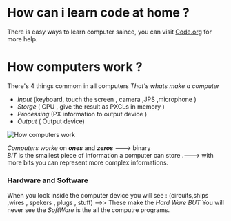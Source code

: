 # How can i learn code at home ?
There is easy ways to learn computer saince, you can visit [Code.org](https://www.youtube.com/user/CodeOrg) for more help.
# How computers work ?
There's 4 things commom in all computers *That's whats make a computer*

* *Input*  (keyboard, touch the screen , camera ,JPS ,microphone )
* *Storge*  ( CPU , give the result as PXCLs in memory )
* *Processing*  (PX information to output device )
* *Output*  ( Output device)

![How computers work](https://focus.org.pk/en/images/HowComputerWorks/images2.png)

*Computers worke* on ***ones*** and ***zeros*** ---> binary  
*BIT* is the smallest piece of information a computer can store .---> with more bits you can represent more complex informations.

###  Hardware and Software
When you look inside the computer device you will see : (circuits,ships ,wires , spekers , plugs , stuff) -->> These make the *Hard Ware*
*BUT*
You will never see the *SoftWare* is the all the computre programs.


